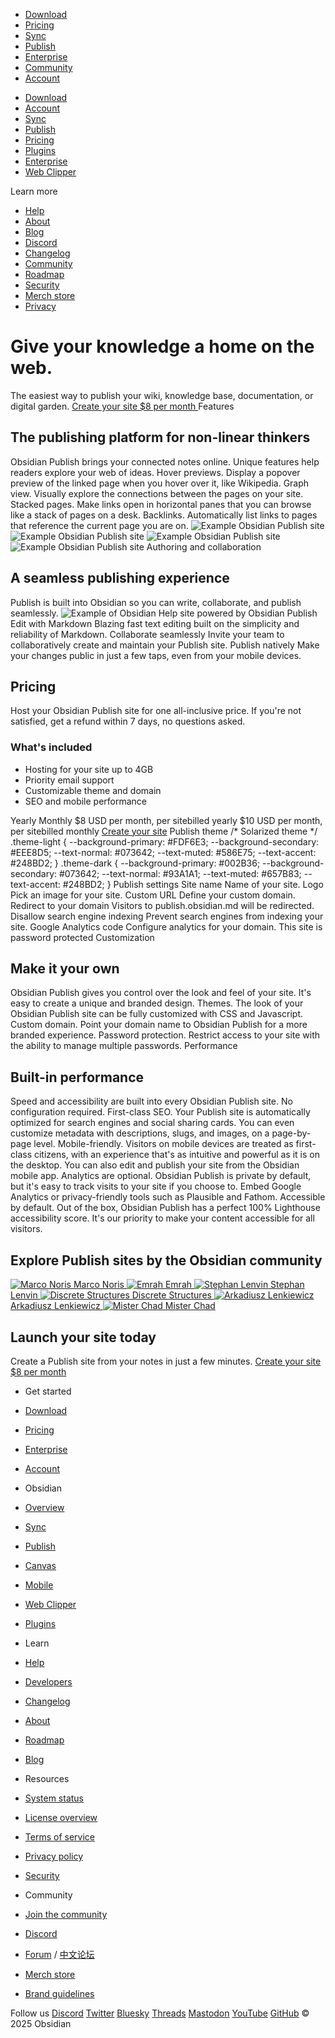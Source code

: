 [ ](https://publish.obsidian.md/)
  * [Download](https://publish.obsidian.md/download)
  * [Pricing](https://publish.obsidian.md/pricing)
  * [Sync](https://publish.obsidian.md/sync)
  * [Publish](https://publish.obsidian.md/publish)
  * [Enterprise](https://publish.obsidian.md/enterprise)
  * [Community](https://publish.obsidian.md/community)
  * [Account](https://publish.obsidian.md/account)


[ ](https://publish.obsidian.md)
  * [ Download](https://publish.obsidian.md/download)
  * [ Account](https://publish.obsidian.md/account)
  * [ Sync](https://publish.obsidian.md/sync)
  * [ Publish](https://publish.obsidian.md/publish)
  * [ Pricing](https://publish.obsidian.md/pricing)
  * [ Plugins](https://publish.obsidian.md/plugins)
  * [ Enterprise](https://publish.obsidian.md/enterprise)
  * [ Web Clipper](https://publish.obsidian.md/clipper)


Learn more
  * [Help](https://help.obsidian.md)
  * [About](https://publish.obsidian.md/about)
  * [Blog](https://publish.obsidian.md/blog)
  * [Discord](https://discord.gg/obsidianmd)
  * [Changelog](https://publish.obsidian.md/changelog)
  * [Community](https://publish.obsidian.md/community)
  * [Roadmap](https://publish.obsidian.md/roadmap)
  * [Security](https://publish.obsidian.md/security)
  * [Merch store](https://publish.obsidian.md/softwear)
  * [Privacy](https://publish.obsidian.md/privacy)


# Give your knowledge a home on the web.
The easiest way to publish your wiki, knowledge base, documentation, or digital garden.
[ Create your site ](https://publish.obsidian.md/buy/publish) [ $8 per month ](https://publish.obsidian.md/buy/publish)
Features
## The publishing platform for non-linear thinkers
Obsidian Publish brings your connected notes online. Unique features help readers explore your web of ideas. Hover previews. 
    Display a popover preview of the linked page when you hover over it, like Wikipedia. Graph view. 
    Visually explore the connections between the pages on your site. Stacked pages. 
    Make links open in horizontal panes that you can browse like a stack of pages on a desk. Backlinks. 
    Automatically list links to pages that reference the current page you are on.
![Example Obsidian Publish site](https://publish.obsidian.md/images/publish-example-dark.png) ![Example Obsidian Publish site](https://publish.obsidian.md/images/publish-example-dark.png) ![Example Obsidian Publish site](https://publish.obsidian.md/images/publish-example-dark.png) ![Example Obsidian Publish site](https://publish.obsidian.md/images/publish-example-dark.png)
Authoring and collaboration
## A seamless publishing experience
Publish is built into Obsidian so you can write, collaborate, and publish seamlessly.
![Example of Obsidian Help site powered by Obsidian Publish](https://publish.obsidian.md/images/publish-experience.png) Edit with Markdown 
    Blazing fast text editing built on the simplicity and reliability of Markdown. Collaborate seamlessly 
    Invite your team to collaboratively create and maintain your Publish site. Publish natively 
    Make your changes public in just a few taps, even from your mobile devices.
## Pricing
Host your Obsidian Publish site for one all-inclusive price. If you're not satisfied, get a refund within 7 days, no questions asked.
### What's included
  * Hosting for your site up to 4GB 
  * Priority email support 
  * Customizable theme and domain 
  * SEO and mobile performance 


Yearly  Monthly 
$8 USD
per month, per sitebilled yearly
$10 USD
per month, per sitebilled monthly
[Create your site](https://publish.obsidian.md/buy/publish)
Publish theme
/* Solarized theme */ .theme-light { --background-primary: #FDF6E3; --background-secondary: #EEE8D5; --text-normal: #073642; --text-muted: #586E75; --text-accent: #248BD2; } .theme-dark { --background-primary: #002B36; --background-secondary: #073642; --text-normal: #93A1A1; --text-muted: #657B83; --text-accent: #248BD2; } 
Publish settings
Site name
Name of your site.
Logo
Pick an image for your site.
Custom URL
Define your custom domain.
Redirect to your domain
Visitors to publish.obsidian.md will be redirected.
Disallow search engine indexing
Prevent search engines from indexing your site.
Google Analytics code
Configure analytics for your domain.
This site is password protected
Customization
## Make it your own
Obsidian Publish gives you control over the look and feel of your site. It's easy to create a unique and branded design. Themes. 
    The look of your Obsidian Publish site can be fully customized with CSS and Javascript. Custom domain. 
    Point your domain name to Obsidian Publish for a more branded experience. Password protection. 
    Restrict access to your site with the ability to manage multiple passwords.
Performance
## Built-in performance
Speed and accessibility are built into every Obsidian Publish site. No configuration required. First-class SEO. 
     Your Publish site is automatically optimized for search engines and social sharing cards. You can even customize metadata with descriptions, slugs, and images, on a page-by-page level.  Mobile-friendly. 
     Visitors on mobile devices are treated as first-class citizens, with an experience that's as intuitive and powerful as it is on the desktop. You can also edit and publish your site from the Obsidian mobile app.  Analytics are optional. 
     Obsidian Publish is private by default, but it's easy to track visits to your site if you choose to. Embed Google Analytics or privacy-friendly tools such as Plausible and Fathom.  Accessible by default. 
     Out of the box, Obsidian Publish has a perfect 100% Lighthouse accessibility score. It's our priority to make your content accessible for all visitors. 
## Explore Publish sites by the Obsidian community
[ ![Marco Noris](https://publish.obsidian.md/images/publish/marconoris.png) Marco Noris ](https://lab.marconoris.com/) [ ![Emrah](https://publish.obsidian.md/images/publish/emrah.png) Emrah ](https://emrah.ca/) [ ![Stephan Lenvin](https://publish.obsidian.md/images/publish/stephanlenvin-light.png) Stephan Lenvin ](https://stephanlevin.blog/) [ ![Discrete Structures](https://publish.obsidian.md/images/publish/compsci.png) Discrete Structures ](https://publish.obsidian.md/discretecs) [ ![Arkadiusz Lenkiewicz](https://publish.obsidian.md/images/publish/arkadiuszlenkiewicz.png) Arkadiusz Lenkiewicz ](https://arkadiuszlenkiewicz.pl/) [ ![Mister Chad](https://publish.obsidian.md/images/publish/chad.png) Mister Chad ](https://mister-chad.com/)
## Launch your site today
Create a Publish site from your notes in just a few minutes.
[ Create your site ](https://publish.obsidian.md/buy/publish) [ $8 per month ](https://publish.obsidian.md/buy/publish)
  * Get started
  * [Download](https://publish.obsidian.md/download)
  * [Pricing](https://publish.obsidian.md/pricing)
  * [Enterprise](https://publish.obsidian.md/enterprise)
  * [Account](https://publish.obsidian.md/account)


  * Obsidian
  * [Overview](https://publish.obsidian.md/)
  * [Sync](https://publish.obsidian.md/sync)
  * [Publish](https://publish.obsidian.md/publish)
  * [Canvas](https://publish.obsidian.md/canvas)
  * [Mobile](https://publish.obsidian.md/mobile)
  * [Web Clipper](https://publish.obsidian.md/clipper)
  * [Plugins](https://publish.obsidian.md/plugins)


  * Learn
  * [Help](https://help.obsidian.md/)
  * [Developers](https://docs.obsidian.md/)
  * [Changelog](https://publish.obsidian.md/changelog)
  * [About](https://publish.obsidian.md/about)
  * [Roadmap](https://publish.obsidian.md/roadmap)
  * [Blog](https://publish.obsidian.md/blog)


  * Resources
  * [System status](https://status.obsidian.md)
  * [License overview](https://publish.obsidian.md/license)
  * [Terms of service](https://publish.obsidian.md/terms)
  * [Privacy policy](https://publish.obsidian.md/privacy)
  * [Security](https://publish.obsidian.md/security)


  * Community
  * [Join the community](https://publish.obsidian.md/community)
  * [Discord](https://discord.gg/obsidianmd)
  * [Forum](https://forum.obsidian.md) / [中文论坛](https://forum-zh.obsidian.md)
  * [Merch store](https://publish.obsidian.md/softwear)
  * [Brand guidelines](https://publish.obsidian.md/brand)


[ ](https://publish.obsidian.md/)
Follow us
[Discord](https://discord.com/invite/obsidianmd) [Twitter](https://x.com/obsdmd) [Bluesky](https://bsky.app/profile/obsidian.md) [Threads](https://www.threads.net/@obsdmd) [Mastodon](https://mas.to/@obsidian) [YouTube](https://www.youtube.com/@obsdmd) [GitHub](https://github.com/obsidianmd)
© 2025 Obsidian
